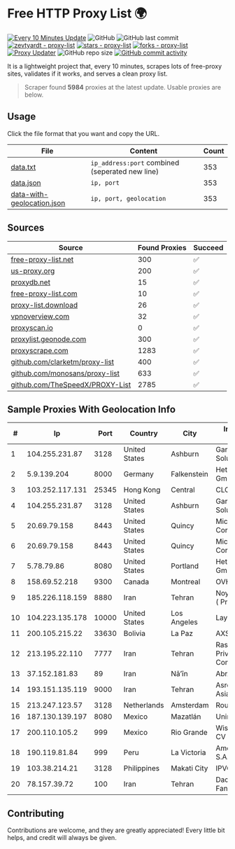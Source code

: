 
# Free HTTP Proxy List 🌍

[![Every 10 Minutes Update](https://github.com/mertguvencli/http-proxy-list/actions/workflows/main.yml/badge.svg?branch=main)](https://github.com/mertguvencli/http-proxy-list/actions/workflows/main.yml)
![GitHub](https://img.shields.io/github/license/mertguvencli/http-proxy-list)
![GitHub last commit](https://img.shields.io/github/last-commit/mertguvencli/http-proxy-list)
[![zevtyardt - proxy-list](https://img.shields.io/static/v1?label=zevtyardt&message=proxy-list&color=blue&logo=github)](https://github.com/zevtyardt/proxy-list "Go to GitHub repo")
[![stars - proxy-list](https://img.shields.io/github/stars/zevtyardt/proxy-list?style=social)](https://github.com/zevtyardt/proxy-list)
[![forks - proxy-list](https://img.shields.io/github/forks/zevtyardt/proxy-list?style=social)](https://github.com/zevtyardt/proxy-list)
[![Proxy Updater](https://github.com/zevtyardt/proxy-list/workflows/Proxy%20Updater/badge.svg)](https://github.com/zevtyardt/proxy-list/actions?query=workflow:"Proxy+Updater")
![GitHub repo size](https://img.shields.io/github/repo-size/zevtyardt/proxy-list)
[![GitHub commit activity](https://img.shields.io/github/commit-activity/m/zevtyardt/proxy-list?logo=commits)](https://github.com/zevtyardt/proxy-list/commits/main)

It is a lightweight project that, every 10 minutes, scrapes lots of free-proxy sites, validates if it works, and serves a clean proxy list.

> Scraper found **5984** proxies at the latest update. Usable proxies are below.

## Usage

Click the file format that you want and copy the URL.

|File|Content|Count|
|----|-------|-----|
|[data.txt](https://raw.githubusercontent.com/mertguvencli/http-proxy-list/main/proxy-list/data.txt)|`ip_address:port` combined (seperated new line)|353|
|[data.json](https://raw.githubusercontent.com/mertguvencli/http-proxy-list/main/proxy-list/data.json)|`ip, port`|353|
|[data-with-geolocation.json](https://raw.githubusercontent.com/mertguvencli/http-proxy-list/main/proxy-list/data-with-geolocation.json)|`ip, port, geolocation`|353|

## Sources

|Source|Found Proxies|Succeed|
|------|-------------|-------|
|[free-proxy-list.net](https://free-proxy-list.net)|300|✅|
|[us-proxy.org](https://www.us-proxy.org)|200|✅|
|[proxydb.net](http://proxydb.net)|15|✅|
|[free-proxy-list.com](https://free-proxy-list.com/?page=&port=&type%5B%5D=http&type%5B%5D=https&up_time=0&search=Search)|10|✅|
|[proxy-list.download](https://www.proxy-list.download/HTTP)|26|✅|
|[vpnoverview.com](https://vpnoverview.com/privacy/anonymous-browsing/free-proxy-servers)|32|✅|
|[proxyscan.io](https://www.proxyscan.io)|0|✅|
|[proxylist.geonode.com](https://proxylist.geonode.com/api/proxy-list?limit=300&page=1&sort_by=lastChecked&sort_type=desc&protocols=http,https)|300|✅|
|[proxyscrape.com](https://api.proxyscrape.com/v2/?request=displayproxies&protocol=http&timeout=10000&country=all&ssl=all&anonymity=all)|1283|✅|
|[github.com/clarketm/proxy-list](https://raw.githubusercontent.com/clarketm/proxy-list/master/proxy-list-raw.txt)|400|✅|
|[github.com/monosans/proxy-list](https://raw.githubusercontent.com/monosans/proxy-list/main/proxies/http.txt)|633|✅|
|[github.com/TheSpeedX/PROXY-List](https://raw.githubusercontent.com/TheSpeedX/PROXY-List/master/http.txt)|2785|✅|


## Sample Proxies With Geolocation Info

|#|Ip|Port|Country|City|Internet Service Provider|
|-|--|----|-------|----|-------------------------|
|1|104.255.231.87|3128|United States|Ashburn|Garrison Network Solutions LLC|
|2|5.9.139.204|8000|Germany|Falkenstein|Hetzner Online GmbH|
|3|103.252.117.131|25345|Hong Kong|Central|CLOUDWEBMANAGE|
|4|104.255.231.87|3128|United States|Ashburn|Garrison Network Solutions LLC|
|5|20.69.79.158|8443|United States|Quincy|Microsoft Corporation|
|6|20.69.79.158|8443|United States|Quincy|Microsoft Corporation|
|7|5.78.79.86|8080|United States|Portland|Hetzner Online GmbH|
|8|158.69.52.218|9300|Canada|Montreal|OVH SAS|
|9|185.226.118.159|8880|Iran|Tehran|Noyan Abr Arvan Co. ( Private Joint Stock)|
|10|104.223.135.178|10000|United States|Los Angeles|LayerHost|
|11|200.105.215.22|33630|Bolivia|La Paz|AXS Bolivia S. A.|
|12|213.195.22.110|7777|Iran|Tehran|Rasaneh Avabarid Private Joint Stock Company|
|13|37.152.181.83|89|Iran|Nā’īn|AbrArvan|
|14|193.151.135.119|9000|Iran|Tehran|Asre Dadeha Asiatech|
|15|213.247.123.57|3128|Netherlands|Amsterdam|Routit BV|
|16|187.130.139.197|8080|Mexico|Mazatlán|Uninet S.A. de C.V.|
|17|200.110.105.2|999|Mexico|Rio Grande|Wistarip S De RL De CV|
|18|190.119.81.84|999|Peru|La Victoria|America Movil Peru S.A.C.|
|19|103.38.214.21|3128|Philippines|Makati City|IPVG|
|20|78.157.39.72|100|Iran|Tehran|Dade-Samane-Fanava|



## Contributing

Contributions are welcome, and they are greatly appreciated! Every
little bit helps, and credit will always be given.

